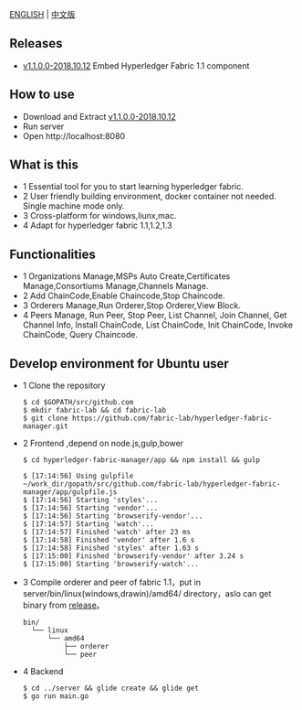 [ENGLISH](https://github.com/fabric-lab/hyperledger-fabric-manager/blob/master/README.md) | [中文版](https://github.com/fabric-lab/hyperledger-fabric-manager/blob/master/README-zh.md)
## Releases

- [v1.1.0.0-2018.10.12](https://github.com/fabric-lab/hyperledger-fabric-manager/releases/tag/V1.0.1) Embed Hyperledger Fabric 1.1 component

## How to use
- Download and Extract [v1.1.0.0-2018.10.12](https://github.com/fabric-lab/hyperledger-fabric-manager/releases/tag/V1.0.1)
- Run server
- Open http://localhost:8080


## What is this
- 1 Essential tool for you to start learning hyperledger fabric.
- 2 User friendly building environment, docker container not needed. Single machine mode only.
- 3 Cross-platform for windows,liunx,mac. 
- 4 Adapt for hyperledger fabric 1.1,1.2,1.3 

## Functionalities
- 1 Organizations Manage,MSPs Auto Create,Certificates Manage,Consortiums Manage,Channels Manage.
- 2 Add ChainCode,Enable Chaincode,Stop Chaincode.
- 3 Orderers Manage,Run Orderer,Stop Orderer,View Block.
- 4 Peers Manage, Run Peer, Stop Peer, List Channel, Join Channel, Get Channel Info, Install ChainCode, List ChainCode, Init ChainCode, Invoke ChainCode, Query Chaincode.

## Develop environment for Ubuntu user
 - 1 Clone the repository
          
       $ cd $GOPATH/src/github.com
       $ mkdir fabric-lab && cd fabric-lab
       $ git clone https://github.com/fabric-lab/hyperledger-fabric-manager.git
 - 2 Frontend ,depend on node.js,gulp,bower
       
       $ cd hyperledger-fabric-manager/app && npm install && gulp
       
       $ [17:14:56] Using gulpfile ~/work_dir/gopath/src/github.com/fabric-lab/hyperledger-fabric-manager/app/gulpfile.js
       $ [17:14:56] Starting 'styles'...
       $ [17:14:56] Starting 'vendor'...
       $ [17:14:56] Starting 'browserify-vendor'...
       $ [17:14:57] Starting 'watch'...
       $ [17:14:57] Finished 'watch' after 23 ms
       $ [17:14:58] Finished 'vendor' after 1.6 s
       $ [17:14:58] Finished 'styles' after 1.63 s
       $ [17:15:00] Finished 'browserify-vendor' after 3.24 s
       $ [17:15:00] Starting 'browserify-watch'...
       
 - 3 Compile orderer and peer of fabric 1.1，put in server/bin/linux(windows,drawin)/amd64/ directory，aslo can get binary from [release](https://github.com/fabric-lab/hyperledger-fabric-manager/releases/tag/V1.0.1)。
       
       bin/
         └── linux
             └── amd64
                 ├── orderer
                 └── peer
 - 4 Backend
       
       $ cd ../server && glide create && glide get  
       $ go run main.go

